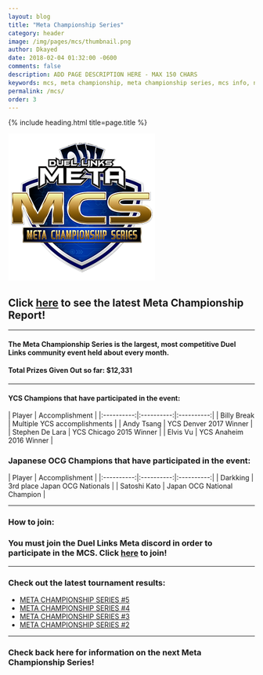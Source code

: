 ```yaml
---
layout: blog
title: "Meta Championship Series"
category: header
image: /img/pages/mcs/thumbnail.png
author: Dkayed
date: 2018-02-04 01:32:00 -0600
comments: false
description: ADD PAGE DESCRIPTION HERE - MAX 150 CHARS
keywords: mcs, meta championship, meta championship series, mcs info, next mcs, mcs time
permalink: /mcs/
order: 3
---
```


{% include heading.html title=page.title %}

<div>
    <img src="/img/logos/mcs_logo.png" class="mx-auto d-block">
</div>

## Click [here](/tournaments/meta-championship-series/5/) to see the latest Meta Championship Report!

-----------

#### The Meta Championship Series is the largest, most competitive Duel Links community event held about every month.

#### Total Prizes Given Out so far: $12,331

---------

#### YCS Champions that have participated in the event:

| Player | Accomplishment |
|:----------:|:----------:|:----------:|
| Billy Break | Multiple YCS accomplishments |
| Andy Tsang | YCS Denver 2017 Winner |
| Stephen De Lara | YCS Chicago 2015 Winner |
| Elvis Vu | YCS Anaheim 2016 Winner |

### Japanese OCG Champions that have participated in the event:

| Player | Accomplishment | 
|:----------:|:----------:|:----------:|
| Darkking | 3rd place Japan OCG Nationals |
| Satoshi Kato | Japan OCG National Champion |

---------------

### How to join: 
### You must join the Duel Links Meta discord in order to participate in the MCS. Click [here](/discord/) to join!

-------------

<div class="section center">
    <h3>Check out the latest tournament results:</h3>
    <ul>
        <li><a href="/tournaments/meta-championship-series/5/">META CHAMPIONSHIP SERIES #5</a></li>
        <li><a href="/tournaments/meta-championship-series/4/">META CHAMPIONSHIP SERIES #4</a></li>
        <li><a href="/tournaments/meta-championship-series/3/">META CHAMPIONSHIP SERIES #3</a></li>
        <li><a href="/tournaments/meta-championship-series/2/">META CHAMPIONSHIP SERIES #2</a></li>
    </ul>     
</div>

-------------

### Check back here for information on the next Meta Championship Series!